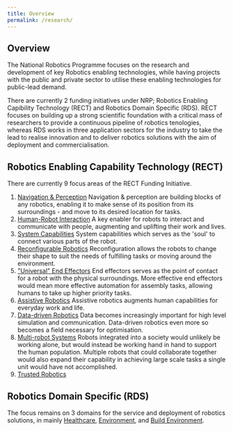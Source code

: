 ```yaml
---
title: Overview
permalink: /research/
---
```

## Overview  
The National Robotics Programme focuses on the research and development of key Robotics enabling technologies, while having projects with the public and private sector to utilise these enabling technologies for public-lead demand.

There are currently 2 funding initiatives under NRP; Robotics Enabling Capibility Technology (RECT) and Robotics Domain Specific (RDS). RECT focuses on building up a strong scientific foundation with a critical mass of researchers to provide a continuous pipeline of robotics tenologies, whereas RDS works in three application sectors for the industry to take the lead to realise innovation and to deliver robotics solutions with the aim of deployment and commercialisation.
  
## Robotics Enabling Capability Technology (RECT)  
There are currently 9 focus areas of the RECT Funding Initiative.

1. [Navigation & Perception](/research/nav-per/)
Navigation & perception are building blocks of any robotics, enabling it to make sense of its position from its surroundings - and move to its desired location for tasks.
2. [Human-Robot Interaction](/research/hri/)
A key enabler for robots to interact and communicate with people, augmenting and uplifting their work and lives.
3. [System Capabilities](/research/syscap/)
System capabilities which serves as the 'soul' to connect various parts of the robot.
4. [Reconfigurable Robotics](/research/rec/)
Reconfiguration allows the robots to change their shape to suit the needs of fulfilling tasks or moving around the environment.
5. ["Universal" End Effectors](/research/uni-end/)
End effectors serves as the point of contact for a robot with the physical surroundings. More effective end effectors would mean more effective automation for assembly tasks, allowing humans to take up higher priority tasks.
6. [Assistive Robotics](/research/assistive/)
Assistive robotics augments human capabilities for everyday work and life.
7. [Data-driven Robotics](/research/ddr/)
Data becomes increasingly important for high level simulation and communication. Data-driven robotics even more so becomes a field necessary for optimisation.
8. [Multi-robot Systems](/research/mrs/)
Robots integrated into a society would unlikely be working alone, but would instead be working hand in hand to support the human population. Multiple robots that could collaborate together would also expand their capability in achieving large scale tasks a single unit would have not accomplished.
9. [Trusted Robotics](/research/trusted/)

## Robotics Domain Specific (RDS)
The focus remains on 3 domains for the service and deployment of robotics solutions, in mainly [Healthcare](/research/healthcare/), [Environment](/research/environment/), and [Build Environment](/research/built-environment/).